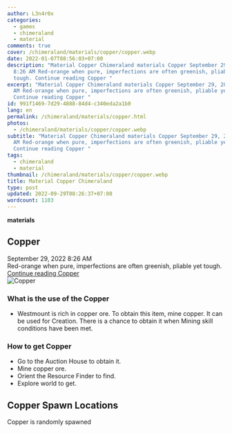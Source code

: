```yaml
---
author: L3n4r0x
categories:
  - games
  - chimeraland
  - material
comments: true
cover: /chimeraland/materials/copper/copper.webp
date: 2022-01-07T08:56:03+07:00
description: "Material Copper Chimeraland materials Copper September 29, 2022
  8:26 AM Red-orange when pure, imperfections are often greenish, pliable yet
  tough. Continue reading Copper "
excerpt: "Material Copper Chimeraland materials Copper September 29, 2022 8:26
  AM Red-orange when pure, imperfections are often greenish, pliable yet tough.
  Continue reading Copper "
id: 991f1469-7d29-4888-84d4-c340eda2a1b0
lang: en
permalink: /chimeraland/materials/copper.html
photos:
  - /chimeraland/materials/copper/copper.webp
subtitle: "Material Copper Chimeraland materials Copper September 29, 2022 8:26
  AM Red-orange when pure, imperfections are often greenish, pliable yet tough.
  Continue reading Copper "
tags:
  - chimeraland
  - material
thumbnail: /chimeraland/materials/copper/copper.webp
title: Material Copper Chimeraland
type: post
updated: 2022-09-29T08:26:37+07:00
wordcount: 1103
---
```


<link
  rel="stylesheet"
  href="https://rawcdn.githack.com/dimaslanjaka/Web-Manajemen/870a349/css/bootstrap-5-3-0-alpha3-wrapper.css"
/>
<section id="bootstrap-wrapper">
  <div data-bs-theme="dark">
    <div
      class="row g-0 border rounded overflow-hidden flex-md-row mb-4 shadow-sm position-relative bg-dark text-light"
    >
      <div class="col p-4 d-flex flex-column position-static">
        <strong class="d-inline-block mb-2 text-success">materials</strong>
        <h2 class="mb-0">Copper</h2>
        <div class="mb-1 text-muted">September 29, 2022 8:26 AM</div>
        <div class="mb-2 border p-1">
          Red-orange when pure, imperfections are often greenish, pliable yet
          tough.
        </div>
        <a
          href="/chimeraland/materials/copper.html"
          class="stretched-link d-none text-primary"
          >Continue reading Copper</a
        >
      </div>
      <div class="col-auto d-none d-md-block d-lg-block">
        <img
          src="https://www.webmanajemen.com/chimeraland/materials/copper/copper.webp"
          alt="Copper"
        />
      </div>
    </div>
    <div class="row">
      <div class="col-lg-6 col-12 mb-2">
        <div class="card">
          <div class="card-body">
            <h3 class="card-title">What is the use of the Copper</h3>
            <div class="card-text">
              <ul>
                <li>
                  Westmount is rich in copper ore. To obtain this item, mine
                  copper. It can be used for Creation. There is a chance to
                  obtain it when Mining skill conditions have been met.
                </li>
              </ul>
            </div>
          </div>
        </div>
      </div>
      <div class="col-lg-6 col-12 mb-2">
        <div class="card">
          <div class="card-body">
            <h3 class="card-title">How to get Copper</h3>
            <div class="card-text">
              <ul>
                <li>Go to the Auction House to obtain it.</li>
                <li>Mine copper ore.</li>
                <li>Orient the Resource Finder to find.</li>
                <li>Explore world to get.</li>
              </ul>
            </div>
          </div>
        </div>
      </div>
      <div class="col-12 mb-2">
        <h2>Copper Spawn Locations</h2>
        <p>Copper is randomly spawned</p>
      </div>
    </div>
  </div>
</section>